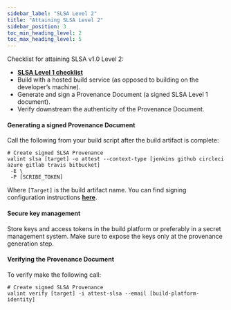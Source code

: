 ```yaml
---
sidebar_label: "SLSA Level 2"
title: "Attaining SLSA Level 2"
sidebar_position: 3
toc_min_heading_level: 2
toc_max_heading_level: 5
---
```


Checklist for attaining SLSA v1.0 Level 2:
* **[SLSA Level 1 checklist](slsa-lvl-1)**
* Build with a hosted build service (as opposed to building on the developer’s machine).
* Generate and sign a Provenance Document (a signed SLSA Level 1 document).
* Verify downstream the authenticity of the Provenance Document.

#### Generating a signed Provenance Document

Call the following from your build script after the build artifact is complete:
```
# Create signed SLSA Provenance
valint slsa [target] -o attest --context-type [jenkins github circleci azure gitlab travis bitbucket] 
 -E \
 -P [SCRIBE_TOKEN]
```
Where `[Target]` is the build artifact name. You can find signing configuration instructions **[here](../../guides/enforcing-sdlc-policy)**.

#### Secure key management​

Store keys and access tokens in the build platform or preferably in a secret management system. Make sure to expose the keys only at the provenance generation step.

#### Verifying the Provenance Document
To verify make the following call:
```
# Create signed SLSA Provenance
valint verify [target] -i attest-slsa --email [build-platform-identity]
```